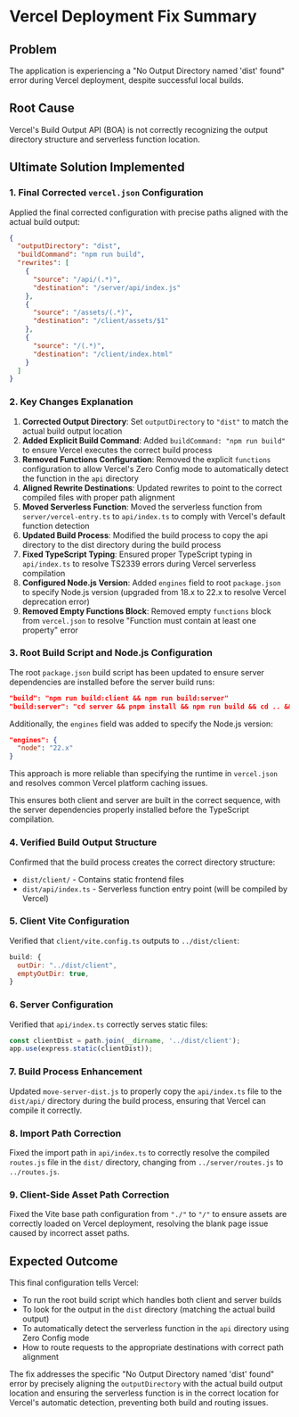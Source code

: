 # Vercel Deployment Fix Summary

## Problem
The application is experiencing a "No Output Directory named 'dist' found" error during Vercel deployment, despite successful local builds.

## Root Cause
Vercel's Build Output API (BOA) is not correctly recognizing the output directory structure and serverless function location.

## Ultimate Solution Implemented

### 1. Final Corrected `vercel.json` Configuration
Applied the final corrected configuration with precise paths aligned with the actual build output:

```json
{
  "outputDirectory": "dist",
  "buildCommand": "npm run build",
  "rewrites": [
    {
      "source": "/api/(.*)",
      "destination": "/server/api/index.js"
    },
    {
      "source": "/assets/(.*)",
      "destination": "/client/assets/$1"
    },
    {
      "source": "/(.*)",
      "destination": "/client/index.html"
    }
  ]
}
```

### 2. Key Changes Explanation
1. **Corrected Output Directory**: Set `outputDirectory` to `"dist"` to match the actual build output location
2. **Added Explicit Build Command**: Added `buildCommand: "npm run build"` to ensure Vercel executes the correct build process
3. **Removed Functions Configuration**: Removed the explicit `functions` configuration to allow Vercel's Zero Config mode to automatically detect the function in the `api` directory
4. **Aligned Rewrite Destinations**: Updated rewrites to point to the correct compiled files with proper path alignment
5. **Moved Serverless Function**: Moved the serverless function from `server/vercel-entry.ts` to `api/index.ts` to comply with Vercel's default function detection
6. **Updated Build Process**: Modified the build process to copy the api directory to the dist directory during the build process
7. **Fixed TypeScript Typing**: Ensured proper TypeScript typing in `api/index.ts` to resolve TS2339 errors during Vercel serverless compilation
8. **Configured Node.js Version**: Added `engines` field to root `package.json` to specify Node.js version (upgraded from 18.x to 22.x to resolve Vercel deprecation error)
9. **Removed Empty Functions Block**: Removed empty `functions` block from `vercel.json` to resolve "Function must contain at least one property" error

### 3. Root Build Script and Node.js Configuration
The root `package.json` build script has been updated to ensure server dependencies are installed before the server build runs:
```json
"build": "npm run build:client && npm run build:server"
"build:server": "cd server && pnpm install && npm run build && cd .. && node move-server-dist.js"
```

Additionally, the `engines` field was added to specify the Node.js version:
```json
"engines": {
  "node": "22.x"
}
```

This approach is more reliable than specifying the runtime in `vercel.json` and resolves common Vercel platform caching issues.

This ensures both client and server are built in the correct sequence, with the server dependencies properly installed before the TypeScript compilation.

### 4. Verified Build Output Structure
Confirmed that the build process creates the correct directory structure:
- `dist/client/` - Contains static frontend files
- `dist/api/index.ts` - Serverless function entry point (will be compiled by Vercel)

### 5. Client Vite Configuration
Verified that `client/vite.config.ts` outputs to `../dist/client`:
```javascript
build: {
  outDir: "../dist/client",
  emptyOutDir: true,
}
```

### 6. Server Configuration
Verified that `api/index.ts` correctly serves static files:
```javascript
const clientDist = path.join(__dirname, '../dist/client');
app.use(express.static(clientDist));
```

### 7. Build Process Enhancement
Updated `move-server-dist.js` to properly copy the `api/index.ts` file to the `dist/api/` directory during the build process, ensuring that Vercel can compile it correctly.

### 8. Import Path Correction
Fixed the import path in `api/index.ts` to correctly resolve the compiled `routes.js` file in the `dist/` directory, changing from `../server/routes.js` to `../routes.js`.

### 9. Client-Side Asset Path Correction
Fixed the Vite base path configuration from `"./"` to `"/"` to ensure assets are correctly loaded on Vercel deployment, resolving the blank page issue caused by incorrect asset paths.

## Expected Outcome
This final configuration tells Vercel:
- To run the root build script which handles both client and server builds
- To look for the output in the `dist` directory (matching the actual build output)
- To automatically detect the serverless function in the `api` directory using Zero Config mode
- How to route requests to the appropriate destinations with correct path alignment

The fix addresses the specific "No Output Directory named 'dist' found" error by precisely aligning the `outputDirectory` with the actual build output location and ensuring the serverless function is in the correct location for Vercel's automatic detection, preventing both build and routing issues.
